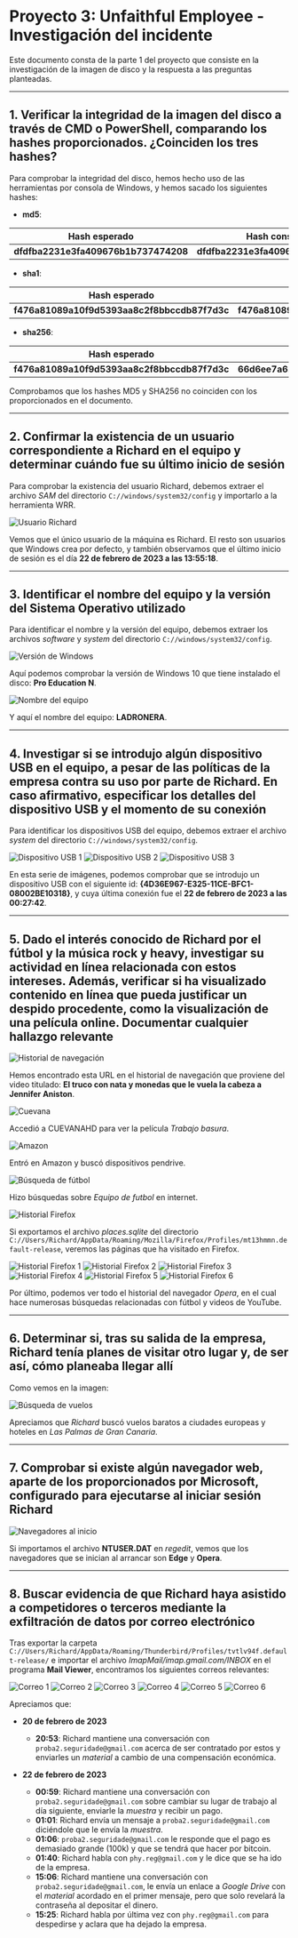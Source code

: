 # Proyecto 3: Unfaithful Employee - Investigación del incidente

Este documento consta de la parte 1 del proyecto que consiste en la investigación de la imagen de disco y la respuesta a las preguntas planteadas.

---

## 1. Verificar la integridad de la imagen del disco a través de CMD o PowerShell, comparando los hashes proporcionados. ¿Coinciden los tres hashes?

Para comprobar la integridad del disco, hemos hecho uso de las herramientas por consola de Windows, y hemos sacado los siguientes hashes:

- **md5**:

| **Hash esperado**                    | **Hash conseguido**                  |
| ------------------------------------ | ------------------------------------ |
| **dfdfba2231e3fa409676b1b737474208** | **dfdfba2231e3fa409676b1b737474288** |

- **sha1**:

| **Hash esperado**                            | **Hash conseguido**                          |
| -------------------------------------------- | -------------------------------------------- |
| **f476a81089a10f9d5393aa8c2f8bbccdb87f7d3c** | **f476a81089a10f9d5393aa8c2f8bbccdb87f7d3c** |

- **sha256**:

| **Hash esperado**                            | **Hash conseguido**                                                  |
| -------------------------------------------- | -------------------------------------------------------------------- |
| **f476a81089a10f9d5393aa8c2f8bbccdb87f7d3c** | **66d6ee7a61ea7a986e8f6bb54b9986f79d95b5a0278bef86678ed42ace320d9b** |

Comprobamos que los hashes MD5 y SHA256 no coinciden con los proporcionados en el documento.

---

## 2. Confirmar la existencia de un usuario correspondiente a Richard en el equipo y determinar cuándo fue su último inicio de sesión

Para comprobar la existencia del usuario Richard, debemos extraer el archivo _SAM_ del directorio `C://windows/system32/config` y importarlo a la herramienta WRR.

![Usuario Richard](./img/Hallazgos/Hallazgo%201.png)

Vemos que el único usuario de la máquina es Richard. El resto son usuarios que Windows crea por defecto, y también observamos que el último inicio de sesión es el día **22 de febrero de 2023 a las 13:55:18**.

---

## 3. Identificar el nombre del equipo y la versión del Sistema Operativo utilizado

Para identificar el nombre y la versión del equipo, debemos extraer los archivos _software_ y _system_ del directorio `C://windows/system32/config`.

![Versión de Windows](./img/Hallazgos/Hallazgo%202.png)

Aquí podemos comprobar la versión de Windows 10 que tiene instalado el disco: **Pro Education N**.

![Nombre del equipo](./img/Hallazgos/Hallazgo%203.png)

Y aquí el nombre del equipo: **LADRONERA**.

---

## 4. Investigar si se introdujo algún dispositivo USB en el equipo, a pesar de las políticas de la empresa contra su uso por parte de Richard. En caso afirmativo, especificar los detalles del dispositivo USB y el momento de su conexión

Para identificar los dispositivos USB del equipo, debemos extraer el archivo _system_ del directorio `C://windows/system32/config`.

![Dispositivo USB 1](./img/Hallazgos/Hallazgo%204.png)
![Dispositivo USB 2](./img/Hallazgos/Hallazgo%205.png)
![Dispositivo USB 3](./img/Hallazgos/Hallazgo%206.png)

En esta serie de imágenes, podemos comprobar que se introdujo un dispositivo USB con el siguiente id: **{4D36E967-E325-11CE-BFC1-08002BE10318}**, y cuya última conexión fue el **22 de febrero de 2023 a las 00:27:42**.

---

## 5. Dado el interés conocido de Richard por el fútbol y la música rock y heavy, investigar su actividad en línea relacionada con estos intereses. Además, verificar si ha visualizado contenido en línea que pueda justificar un despido procedente, como la visualización de una película online. Documentar cualquier hallazgo relevante

![Historial de navegación](./img/Hallazgos/Hallazgo%207.png)

Hemos encontrado esta URL en el historial de navegación que proviene del video titulado: **El truco con nata y monedas que le vuela la cabeza a Jennifer Aniston**.

![Cuevana](./img/Hallazgos/Hallazgo%208.png)

Accedió a CUEVANAHD para ver la película _Trabajo basura_.

![Amazon](./img/Hallazgos/Hallazgo%209.png)

Entró en Amazon y buscó dispositivos pendrive.

![Búsqueda de fútbol](./img/Hallazgos/Hallazgo%2010.png)

Hizo búsquedas sobre _Equipo de futbol_ en internet.

![Historial Firefox](./img/Hallazgos/Hallazgo%2011.png)

Si exportamos el archivo _places.sqlite_ del directorio `C://Users/Richard/AppData/Roaming/Mozilla/Firefox/Profiles/mt13hmmn.default-release`, veremos las páginas que ha visitado en Firefox.

![Historial Firefox 1](./img/Hallazgos/Hallazgo%2012.png)
![Historial Firefox 2](./img/Hallazgos/Hallazgo%2013.png)
![Historial Firefox 3](./img/Hallazgos/Hallazgo%2014.png)
![Historial Firefox 4](./img/Hallazgos/Hallazgo%2015.png)
![Historial Firefox 5](./img/Hallazgos/Hallazgo%2016.png)
![Historial Firefox 6](./img/Hallazgos/Hallazgo%2017.png)

Por último, podemos ver todo el historial del navegador _Opera_, en el cual hace numerosas búsquedas relacionadas con fútbol y videos de YouTube.

---

## 6. Determinar si, tras su salida de la empresa, Richard tenía planes de visitar otro lugar y, de ser así, cómo planeaba llegar allí

Como vemos en la imagen:

![Búsqueda de vuelos](./img/Hallazgos/Hallazgo%2015.png)

Apreciamos que _Richard_ buscó vuelos baratos a ciudades europeas y hoteles en _Las Palmas de Gran Canaria_.

---

## 7. Comprobar si existe algún navegador web, aparte de los proporcionados por Microsoft, configurado para ejecutarse al iniciar sesión Richard

![Navegadores al inicio](./img/Hallazgos/Hallazgo%2018.png)

Si importamos el archivo **NTUSER.DAT** en _regedit_, vemos que los navegadores que se inician al arrancar son **Edge** y **Opera**.

---

## 8. Buscar evidencia de que Richard haya asistido a competidores o terceros mediante la exfiltración de datos por correo electrónico

Tras exportar la carpeta `C://Users/Richard/AppData/Roaming/Thunderbird/Profiles/tvtlv94f.default-release/` e importar el archivo _ImapMail/imap.gmail.com/INBOX_ en el programa **Mail Viewer**, encontramos los siguientes correos relevantes:

![Correo 1](./img/Hallazgos/Hallazgo%2019.png)
![Correo 2](./img/Hallazgos/Hallazgo%2020.png)
![Correo 3](./img/Hallazgos/Hallazgo%2021.png)
![Correo 4](./img/Hallazgos/Hallazgo%2022.png)
![Correo 5](./img/Hallazgos/Hallazgo%2023.png)
![Correo 6](./img/Hallazgos/Hallazgo%2024.png)

Apreciamos que:

- **20 de febrero de 2023**

  - **20:53**: Richard mantiene una conversación con `proba2.seguridade@gmail.com` acerca de ser contratado por estos y enviarles un _material_ a cambio de una compensación económica.

- **22 de febrero de 2023**
  - **00:59**: Richard mantiene una conversación con `proba2.seguridade@gmail.com` sobre cambiar su lugar de trabajo al día siguiente, enviarle la _muestra_ y recibir un pago.
  - **01:01**: Richard envía un mensaje a `proba2.seguridade@gmail.com` diciéndole que le envía la _muestra_.
  - **01:06**: `proba2.seguridade@gmail.com` le responde que el pago es demasiado grande (100k) y que se tendrá que hacer por bitcoin.
  - **01:40**: Richard habla con `phy.reg@gmail.com` y le dice que se ha ido de la empresa.
  - **15:06**: Richard mantiene una conversación con `proba2.seguridade@gmail.com`, le envía un enlace a _Google Drive_ con el _material_ acordado en el primer mensaje, pero que solo revelará la contraseña al depositar el dinero.
  - **15:25**: Richard habla por última vez con `phy.reg@gmail.com` para despedirse y aclara que ha dejado la empresa.
